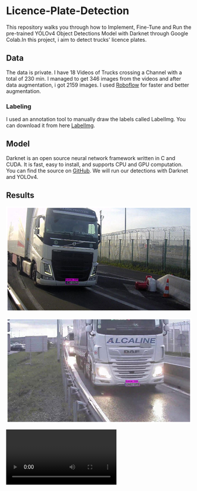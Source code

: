 # Licence-Plate-Detection

This repository walks you through how to Implement, Fine-Tune and Run the pre-trained YOLOv4 Object Detections Model with Darknet through Google Colab.In this project, i aim to detect trucks' licence plates. 

## Data

The data is private. I have 18 Videos of Trucks crossing a Channel with a total of 230 min. I managed to get 346 images from the videos and after data augmentation, i got 2159 images. 
I used [Roboflow](https://roboflow.com/) for faster and better augmentation.

### Labeling

I used an annotation tool to manually draw the labels called LabelImg. You can download it from here [LabelImg](https://github.com/tzutalin/labelImg).

## Model

Darknet is an open source neural network framework written in C and CUDA. It is fast, easy to install, and supports CPU and GPU computation. You can find the source on [GitHub](https://github.com/pjreddie/darknet). We will run our detections with Darknet and YOLOv4.

## Results

![1](LPR1.png)

![2](LPR2.png)


![Watch the video!](https://user-images.githubusercontent.com/35173020/147704673-dfe4be02-0734-442a-8030-dbf1f6238ea1.mp4)




